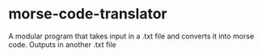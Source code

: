 # morse-code-translator
A modular program that takes input in a .txt file and converts it into morse code. Outputs in another .txt file
